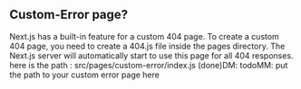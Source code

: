 ## Custom-Error page?
Next.js has a built-in feature for a custom 404 page. To create a custom 404 page, you need to create a 404.js file inside the pages directory. The Next.js server will automatically start to use this page for all 404 responses. here is the path : src/pages/custom-error/index.js
(done)DM: todoMM: put the path to your custom error page here